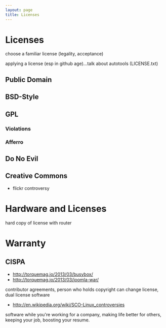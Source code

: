 ```yaml
---
layout: page
title: Licenses
---
```


# Licenses

choose a familiar license (legality, acceptance)

applying a license (esp in github age)...talk about autotools (LICENSE.txt)

## Public Domain

## BSD-Style

## GPL

### Violations

### Afferro

## Do No Evil


## Creative Commons

* flickr controversy

# Hardware and Licenses

hard copy of license with router



# Warranty

## CISPA



* http://torquemag.io/2013/03/busybox/
* http://torquemag.io/2013/03/joomla-war/


contributor agreements, person who holds copyright can change license, dual license software
* http://en.wikipedia.org/wiki/SCO-Linux_controversies

software while you're working for a company, making life better for others, keeping your job, boosting your resume.
